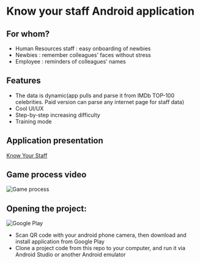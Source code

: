 # Know your staff Android application
## For whom?
* Human Resources staff : easy onboarding of newbies
* Newbies : remember colleagues' faces without stress
* Employee : reminders of colleagues' names

## Features
* The data is dynamic(app pulls and parse it from IMDb TOP-100 celebrities. Paid version can parse any internet page for staff data)
* Cool UI/UX
* Step-by-step increasing difficulty
* Training mode

## Application presentation
[Know Your Staff](https://docs.google.com/presentation/d/1fA22HWoTF_1DQw4mHjD4ULCrufIYUHhFo6VxaZdNpBk/edit?usp=sharing)

## Game process video
![Game process](https://github.com/Harnet69/Know-Your-Staff/blob/master/app/GitHubFiles/screen.gif)

## Opening the project:
![Google Play](https://github.com/Harnet69/Know-Your-Staff/blob/master/app/GitHubFiles/qr-code_GooglePlay.png)
* Scan QR code with your android phone camera, then download and install application from Google Play
* Clone a project code from this repo to your computer, and run it via Android Studio or another Android emulator
